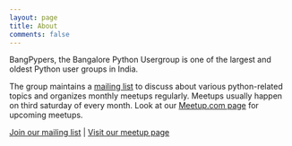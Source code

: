 ```yaml
---
layout: page
title: About
comments: false
---
```


<p>
BangPypers, the Bangalore Python Usergroup is one of the largest and oldest Python user groups in India.
</p>

<p>
The group maintains a <a target="_blank" rel="noopener noreferrer" href="http://mail.python.org/mailman/listinfo/bangpypers">mailing list</a> to discuss about various python-related topics and organizes monthly meetups regularly. Meetups usually happen on third saturday of every month. Look at our <a target="_blank" rel="noopener noreferrer" href="http://www.meetup.com/BangPypers/">Meetup.com page</a> for upcoming meetups.
</p>
<p>
<a target="_blank" rel="noopener noreferrer" href="http://mail.python.org/mailman/listinfo/bangpypers">Join our mailing list</a> | <a target="_blank" rel="noopener noreferrer" href="http://www.meetup.com/BangPypers/">Visit our meetup page</a>
</p>